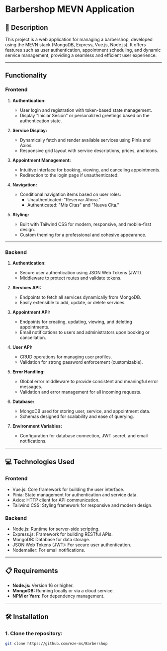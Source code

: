 # Barbershop MEVN Application

## 📄 Description
This project is a web application for managing a barbershop, developed using the MEVN stack (MongoDB, Express, Vue.js, Node.js). It offers features such as user authentication, appointment scheduling, and dynamic service management, providing a seamless and efficient user experience.

---

## Functionality

### **Frontend**
1. **Authentication:**
   - User login and registration with token-based state management.
   - Display "Iniciar Sesión" or personalized greetings based on the authentication state.

2. **Service Display:**
   - Dynamically fetch and render available services using Pinia and Axios.
   - Responsive grid layout with service descriptions, prices, and icons.

3. **Appointment Management:**
   - Intuitive interface for booking, viewing, and canceling appointments.
   - Redirection to the login page if unauthenticated.

4. **Navigation:**
   - Conditional navigation items based on user roles:
     - Unauthenticated: "Reservar Ahora."
     - Authenticated: "Mis Citas" and "Nueva Cita."

5. **Styling:**
   - Built with Tailwind CSS for modern, responsive, and mobile-first design.
   - Custom theming for a professional and cohesive appearance.

---

### **Backend**
1. **Authentication:**
   - Secure user authentication using JSON Web Tokens (JWT).
   - Middleware to protect routes and validate tokens.

2. **Services API:**
   - Endpoints to fetch all services dynamically from MongoDB.
   - Easily extensible to add, update, or delete services.

3. **Appointment API:**
   - Endpoints for creating, updating, viewing, and deleting appointments.
   - Email notifications to users and administrators upon booking or cancellation.

4. **User API:**
   - CRUD operations for managing user profiles.
   - Validation for strong password enforcement (customizable).

5. **Error Handling:**
   - Global error middleware to provide consistent and meaningful error messages.
   - Validation and error management for all incoming requests.

6. **Database:**
   - MongoDB used for storing user, service, and appointment data.
   - Schemas designed for scalability and ease of querying.

7. **Environment Variables:**
   - Configuration for database connection, JWT secret, and email notifications.

---

## 💻 Technologies Used

### **Frontend**
- Vue.js: Core framework for building the user interface.
- Pinia: State management for authentication and service data.
- Axios: HTTP client for API communication.
- Tailwind CSS: Styling framework for responsive and modern design.

### **Backend**
- Node.js: Runtime for server-side scripting.
- Express.js: Framework for building RESTful APIs.
- MongoDB: Database for data storage.
- JSON Web Tokens (JWT): For secure user authentication.
- Nodemailer: For email notifications.

---

## 📋 Requirements
- **Node.js:** Version 16 or higher.
- **MongoDB:** Running locally or via a cloud service.
- **NPM or Yarn:** For dependency management.

---

## 🛠️ Installation

### **1. Clone the repository:**
```bash
git clone https://github.com/eze-ms/Barbershop
